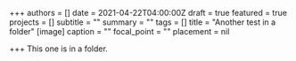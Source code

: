 +++
authors = []
date = 2021-04-22T04:00:00Z
draft = true
featured = true
projects = []
subtitle = ""
summary = ""
tags = []
title = "Another test in a folder"
[image]
caption = ""
focal_point = ""
placement = nil

+++
This one is in a folder.